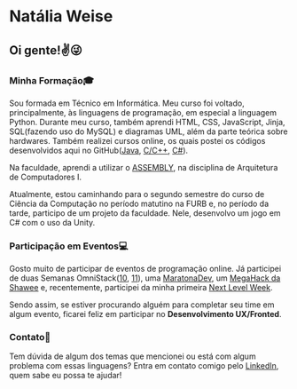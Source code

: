 # Natália Weise

## Oi gente!:v::stuck_out_tongue_winking_eye:

### Minha Formação:mortar_board:
    
Sou formada em Técnico em Informática. Meu curso foi voltado, principalmente, às linguagens de programação, em especial a linguagem Python. 
Durante meu curso, também aprendi HTML, CSS, JavaScript, Jinja, SQL(fazendo uso do MySQL) e diagramas UML, além da parte teórica sobre hardwares.
Também realizei cursos online, os quais postei os códigos desenvolvidos aqui no GitHub([Java](https://github.com/PanicAThePython/CursoEmVideoJava), [C/C++](https://github.com/PanicAThePython/AulasFundC-Udemy), [C#](https://github.com/PanicAThePython/GalaxyShooter)).

Na faculdade, aprendi a utilizar o [ASSEMBLY](https://github.com/PanicAThePythonFundAssembly), na disciplina de Arquitetura de Computadores I.
    
Atualmente, estou caminhando para o segundo semestre do curso de Ciência da Computação no período matutino na FURB e, no período da tarde, 
participo de um projeto da faculdade. Nele, desenvolvo um jogo em C# com o uso da Unity.

### Participação em Eventos:computer:

Gosto muito de participar de eventos de programação online. Já participei de duas Semanas OmniStack([10](https://github.com/PanicAThePython/SemanaOmniStack10), [11](https://github.com/PanicAThePython/SemanaOmniStack11)), uma [MaratonaDev](https://github.com/PanicAThePython/MaratonaDev3), um [MegaHack da Shawee](https://github.com/Lima001/Mega-Hack-3.0) e, 
recentemente, participei da minha primeira [Next Level Week](https://github.com/PanicAThePython/nlw-2).

Sendo assim, se estiver procurando alguém para completar seu time em algum evento, ficarei feliz em participar no **Desenvolvimento UX/Fronted**.

### Contato:loudspeaker:
    
Tem dúvida de algum dos temas que mencionei ou está com algum problema com essas linguagens? Entra em contato comigo pelo [LinkedIn](https://www.linkedin.com/in/nat%C3%A1lia-sens-weise-0b9a42199/), quem sabe eu possa te ajudar!

